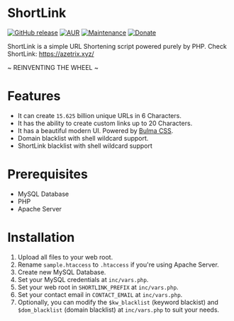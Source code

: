 # ShortLink
[![GitHub release](https://img.shields.io/badge/style-v0.1.0-blue.svg?style=flat&label=Release)](https://github.com/azetrix/ShortLink/releases/tag/v0.1.0)
[![AUR](https://img.shields.io/badge/style-GPL--3.0-blue.svg?style=flat&label=License)](https://github.com/azetrix/ShortLink/blob/master/LICENSE)
[![Maintenance](https://img.shields.io/badge/style-yes-green.svg?style=flat&label=Maintained)](https://github.com/azetrix/ShortLink)
[![Donate](https://img.shields.io/badge/style-PayPal-green.svg?style=flat&label=Donate)](https://www.paypal.com/cgi-bin/webscr?cmd=_s-xclick&hosted_button_id=7ZHJQTCW4UZ8A)

ShortLink is a simple URL Shortening script powered purely by PHP.
Check ShortLink: https://azetrix.xyz/

~ REINVENTING THE WHEEL ~

# Features

- It can create `15.625` billion unique URLs in 6 Characters.
- It has the ability to create custom links up to 20 Characters.
- It has a beautiful modern UI. Powered by [Bulma CSS](http://bulma.io/).
- Domain blacklist with shell wildcard support.
- ShortLink blacklist with shell wildcard support


# Prerequisites

- MySQL Database
- PHP
- Apache Server


# Installation

1. Upload all files to your web root.
2. Rename `sample.htaccess` to `.htaccess` if you're using Apache Server.
3. Create new MySQL Database.
4. Set your MySQL credentials at `inc/vars.php`.
5. Set your web root in `SHORTLINK_PREFIX` at `inc/vars.php`.
6. Set your contact email in `CONTACT_EMAIL` at `inc/vars.php`.
7. Optionally, you can modify the `$kw_blacklist` (keyword blackist) and `$dom_blacklist` (domain blacklist) at `inc/vars.php` to suit your needs.
